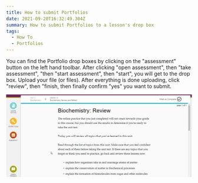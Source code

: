 ```yaml
---
title: How to submit Portfolios
date: 2021-09-20T16:32:49.304Z
summary: How to submit Portfolios to a lesson's drop box
tags:
  - How To
  - Portfolios
---
```

You can find the Portfolio drop boxes by clicking on the "assessment" button on the left hand toolbar. After clicking "open assessment", then "take assessment", "then "start assessment", then "start", you will get to the drop box. Upload your file (or files). After everything is done uploading, click "review", then "finish, then finally confirm "yes" you want to submit.

![An animation demonstrating how to submit to a drop box](/static/img/upload-sample-work-and-portfolios.gif)